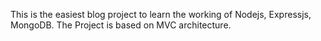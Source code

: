 This is the easiest blog project to learn the working of Nodejs, Expressjs, MongoDB.
The Project is based on MVC architecture.
